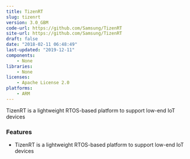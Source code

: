 ```yaml
---
title: TizenRT
slug: tizenrt
version: 3.0_GBM
code-url: https://github.com/Samsung/TizenRT
site-url: https://github.com/Samsung/TizenRT
draft: false
date: "2018-02-11 06:48:49"
last-updated: "2019-12-11"
components:
    - None
libraries:
    - None
licenses:
    - Apache License 2.0
platforms:
    - ARM
---
```



TizenRT is a lightweight RTOS-based platform to support low-end IoT devices

<!--more-->

### Features
- TizenRT is a lightweight RTOS-based platform to support low-end IoT devices


